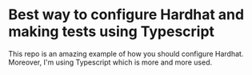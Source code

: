 # Best way to configure Hardhat and making tests using Typescript

This repo is an amazing example of how you should configure Hardhat. Moreover, I'm using Typescript which is more and more used.
